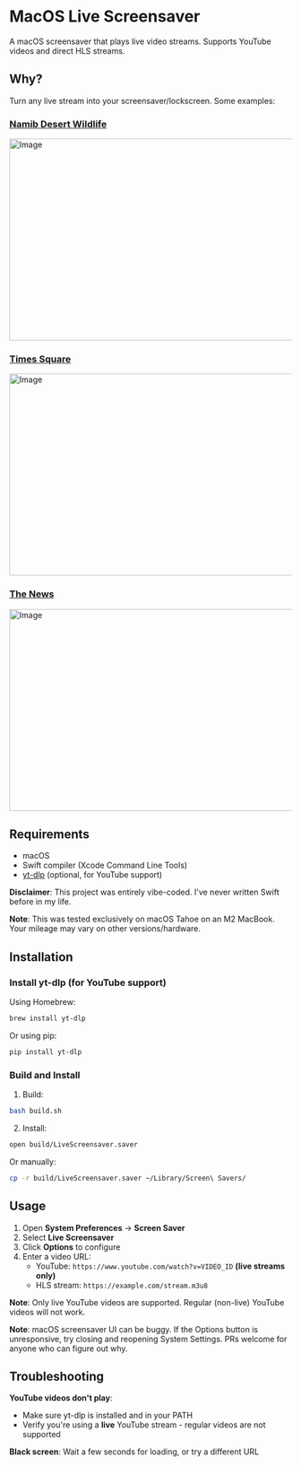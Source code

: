# MacOS Live Screensaver

A macOS screensaver that plays live video streams. Supports YouTube videos and direct HLS streams.

## Why?

Turn any live stream into your screensaver/lockscreen. Some examples:

### [Namib Desert Wildlife](https://www.youtube.com/watch?v=ydYDqZQpim8)
<img width="640" height="360" alt="Image" src="https://github.com/user-attachments/assets/19b39408-8d67-4699-87c9-bb218198190d" />

### [Times Square](https://www.youtube.com/watch?v=rnXIjl_Rzy4)
<img width="640" height="360" alt="Image" src="https://github.com/user-attachments/assets/5db52a77-24a2-4bd1-9698-d3f2258b4890" />

### [The News](https://www.youtube.com/watch?v=iipR5yUp36o)

<img width="640" height="360" alt="Image" src="https://github.com/user-attachments/assets/1d528a72-3d1b-4151-8e9c-347cdfe8d94c" />

## Requirements

- macOS
- Swift compiler (Xcode Command Line Tools)
- [yt-dlp](https://github.com/yt-dlp/yt-dlp) (optional, for YouTube support)

**Disclaimer**: This project was entirely vibe-coded. I've never written Swift before in my life.

**Note**: This was tested exclusively on macOS Tahoe on an M2 MacBook. Your mileage may vary on other versions/hardware.

## Installation

### Install yt-dlp (for YouTube support)

Using Homebrew:
```bash
brew install yt-dlp
```

Or using pip:
```bash
pip install yt-dlp
```

### Build and Install

1. Build:
```bash
bash build.sh
```

2. Install:
```bash
open build/LiveScreensaver.saver
```

Or manually:
```bash
cp -r build/LiveScreensaver.saver ~/Library/Screen\ Savers/
```

## Usage

1. Open **System Preferences** → **Screen Saver**
2. Select **Live Screensaver**
3. Click **Options** to configure
4. Enter a video URL:
   - YouTube: `https://www.youtube.com/watch?v=VIDEO_ID` **(live streams only)**
   - HLS stream: `https://example.com/stream.m3u8`

**Note**: Only live YouTube videos are supported. Regular (non-live) YouTube videos will not work.

**Note**: macOS screensaver UI can be buggy. If the Options button is unresponsive, try closing and reopening System Settings. PRs welcome for anyone who can figure out why.

## Troubleshooting

**YouTube videos don't play**:
- Make sure yt-dlp is installed and in your PATH
- Verify you're using a **live** YouTube stream - regular videos are not supported

**Black screen**: Wait a few seconds for loading, or try a different URL
